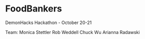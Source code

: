 # FoodBankers

DemonHacks Hackathon - October 20-21

Team:
Monica Stettler
Rob Weddell
Chuck Wu
Arianna Radawski

